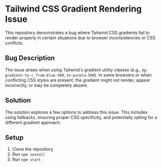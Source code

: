 # Tailwind CSS Gradient Rendering Issue

This repository demonstrates a bug where Tailwind CSS gradients fail to render properly in certain situations due to browser inconsistencies or CSS conflicts.

## Bug Description

The issue arises when using Tailwind's gradient utility classes (e.g., `bg-gradient-to-r`, `from-blue-500`, `to-purple-500`). In some browsers or when conflicting CSS styles are present, the gradient might not render, appear incorrectly, or may be completely absent.

## Solution

The solution explores a few options to address this issue. This includes using fallbacks, ensuring proper CSS specificity, and potentially opting for a different gradient approach.

## Setup

1. Clone the repository
2. Run `npm install`
3. Run `npm start`
